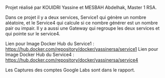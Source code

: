 Projet réalisé par KOUIDRI Yassine et MESBAH Abdelhak, Master 1 RSA.

Dans ce projet il y a deux services, Service1 qui génère un nombre aléatoire, et le Service4 qui calcule si ce nombre générer est un nombre pair ou impair. Il y a aussi une Gateway qui regroupe les deux services et qui pointe sur le service4. 

Lien pour Image Docker Hub du Service1 : https://hub.docker.com/repository/docker/yassinersa/service1
Lien pour Image Docker Hub du Service4 : https://hub.docker.com/repository/docker/yassinersa/service4

Les Captures des comptes Google Labs sont dans le rapport.
 

